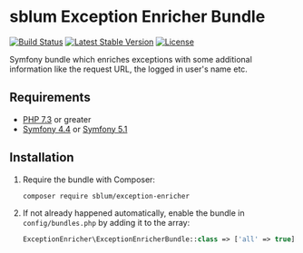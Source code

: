# sblum Exception Enricher Bundle

[![Build Status](https://travis-ci.org/sblum/exception-enricher.svg?branch=master)](https://travis-ci.org/sblum/exception-enricher)
[![Latest Stable Version](https://poser.pugx.org/sblum/exception-enricher/v/stable)](https://packagist.org/packages/sblum/exception-enricher)
[![License](https://poser.pugx.org/sblum/exception-enricher/license)](https://packagist.org/packages/sblum/exception-enricher)

Symfony bundle which enriches exceptions with some additional information like the request URL, the logged in user's name etc.

## Requirements

* [PHP 7.3](http://php.net/releases/7_3_0.php) or greater
* [Symfony 4.4](https://symfony.com/roadmap/4.4) or [Symfony 5.1](https://symfony.com/roadmap/5.1)

## Installation

1. Require the bundle with Composer:

    ```sh
    composer require sblum/exception-enricher
    ```

1. If not already happened automatically, enable the bundle in `config/bundles.php` by adding it to the array:

    ```php
    ExceptionEnricher\ExceptionEnricherBundle::class => ['all' => true],
    ```
